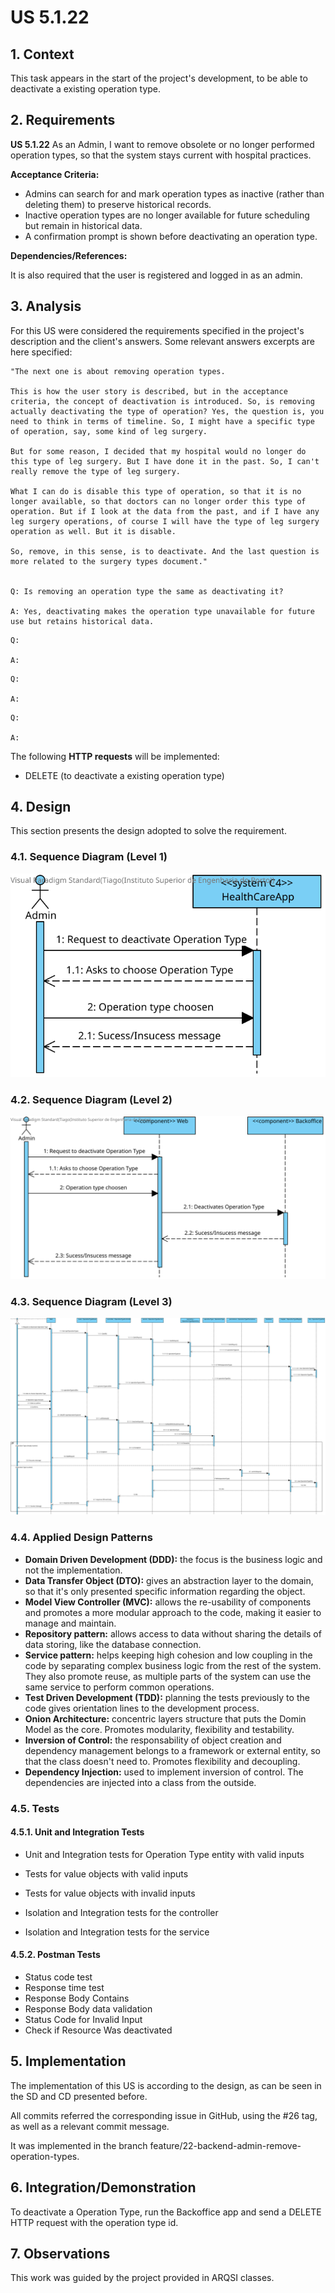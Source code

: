 # US 5.1.22

## 1. Context

This task appears in the start of the project's development, to be able to deactivate a existing operation type.


## 2. Requirements

**US 5.1.22** As an Admin, I want to remove obsolete or no longer performed operation types, so that the system stays current with hospital practices.

**Acceptance Criteria:**
- Admins can search for and mark operation types as inactive (rather than deleting them) to preserve historical records. 
- Inactive operation types are no longer available for future scheduling but remain in historical data. 
- A confirmation prompt is shown before deactivating an operation type. 


**Dependencies/References:**

It is also required that the user is registered and logged in as an admin.


## 3. Analysis

For this US were considered the requirements specified in the project's description and the client's answers. 
Some relevant answers excerpts are here specified:


```
"The next one is about removing operation types.

This is how the user story is described, but in the acceptance criteria, the concept of deactivation is introduced. So, is removing actually deactivating the type of operation? Yes, the question is, you need to think in terms of timeline. So, I might have a specific type of operation, say, some kind of leg surgery.

But for some reason, I decided that my hospital would no longer do this type of leg surgery. But I have done it in the past. So, I can't really remove the type of leg surgery.

What I can do is disable this type of operation, so that it is no longer available, so that doctors can no longer order this type of operation. But if I look at the data from the past, and if I have any leg surgery operations, of course I will have the type of leg surgery operation as well. But it is disable.

So, remove, in this sense, is to deactivate. And the last question is more related to the surgery types document."


Q: Is removing an operation type the same as deactivating it?

A: Yes, deactivating makes the operation type unavailable for future use but retains historical data.
```

```
Q: 

A: 
```

```
Q: 

A: 
```

```
Q: 

A: 
```

The following **HTTP requests** will be implemented:
- DELETE (to deactivate a existing operation type)


## 4. Design

This section presents the design adopted to solve the requirement.

### 4.1. Sequence Diagram (Level 1)

![SSD_Lvl1.png](SD1.svg) 


### 4.2. Sequence Diagram (Level 2)

![SSD_Lvl1.png](SD2.svg) 


### 4.3. Sequence Diagram (Level 3)

![SSD_Lvl1.png](SD3.svg) 

### 4.4. Applied Design Patterns

- **Domain Driven Development (DDD):** the focus is the business logic and not the implementation.
- **Data Transfer Object (DTO):** gives an abstraction layer to the domain, so that it's only presented specific information regarding the object.
- **Model View Controller (MVC):** allows the re-usability of components and promotes a more modular approach to the code, making it easier to manage and maintain.
- **Repository pattern:** allows access to data without sharing the details of data storing, like the database connection.
- **Service pattern:** helps keeping high cohesion and low coupling in the code by separating complex business logic from the rest of the system. They also promote reuse, as multiple parts of the system can use the same service to perform common operations.
- **Test Driven Development (TDD):** planning the tests previously to the code gives orientation lines to the development process.
- **Onion Architecture:** concentric layers structure that puts the Domin Model as the core. Promotes modularity, flexibility and testability.
- **Inversion of Control:** the responsability of object creation and dependency management belongs to a framework or external entity, so that the class doesn't need to. Promotes flexibility and decoupling.
- **Dependency Injection:** used to implement inversion of control. The dependencies are injected into a class from the outside.


### 4.5. Tests

#### 4.5.1. Unit and Integration Tests

- Unit and Integration tests for Operation Type entity with valid inputs



- Tests for value objects with valid inputs
- Tests for value objects with invalid inputs

- Isolation and Integration tests for the controller
- Isolation and Integration tests for the service


#### 4.5.2. Postman Tests

- Status code test
- Response time test
- Response Body Contains
- Response Body data validation
- Status Code for Invalid Input
- Check if Resource Was deactivated



## 5. Implementation

The implementation of this US is according to the design, as can be seen in the SD and CD presented before.

All commits referred the corresponding issue in GitHub, using the #26 tag, as well as a relevant commit message.

It was implemented in the branch feature/22-backend-admin-remove-operation-types.


## 6. Integration/Demonstration

To deactivate a Operation Type, run the Backoffice app and send a DELETE HTTP request with the operation type id.

## 7. Observations

This work was guided by the project provided in ARQSI classes.
